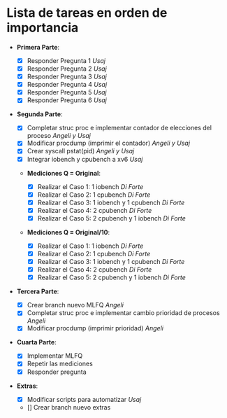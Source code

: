 # Lista de tareas en orden de importancia

- **Primera Parte**:

    - [X] Responder Pregunta 1 *Usaj*  
    - [X] Responder Pregunta 2 *Usaj*
    - [X] Responder Pregunta 3 *Usaj*  
    - [X] Responder Pregunta 4 *Usaj*
    - [X] Responder Pregunta 5 *Usaj* 
    - [X] Responder Pregunta 6 *Usaj* 

- **Segunda Parte**:

    - [X] Completar struc proc e implementar contador de elecciones del proceso *Angeli y Usaj*           
    - [X] Modificar procdump (imprimir el contador)  *Angeli y Usaj*
    - [X] Crear syscall pstat(pid)  *Angeli y Usaj*
    - [X] Integrar iobench y cpubench a xv6 *Usaj*

    - **Mediciones Q = Original**:

        - [X] Realizar el Caso 1: 1 iobench *Di Forte*
        - [X] Realizar el Caso 2: 1 cpubench *Di Forte*
        - [X] Realizar el Caso 3: 1 iobench y 1 cpubench *Di Forte*
        - [X] Realizar el Caso 4: 2 cpubench *Di Forte* 
        - [X] Realizar el Caso 5: 2 cpubench y 1 iobench *Di Forte*

    - **Mediciones Q = Original/10**:

        - [X] Realizar el Caso 1: 1 iobench *Di Forte*
        - [X] Realizar el Caso 2: 1 cpubench *Di Forte*
        - [X] Realizar el Caso 3: 1 iobench y 1 cpubench *Di Forte*
        - [X] Realizar el Caso 4: 2 cpubench *Di Forte*
        - [X] Realizar el Caso 5: 2 cpubench y 1 iobench *Di Forte*

- **Tercera Parte**:

    - [X] Crear branch nuevo MLFQ *Angeli*
    - [X] Completar struc proc e implementar cambio prioridad de procesos *Angeli*
    - [X] Modificar procdump (imprimir prioridad) *Angeli*

- **Cuarta Parte**:

    - [X] Implementar MLFQ
    - [X] Repetir las mediciones
    - [X] Responder pregunta

- **Extras**:

    - [X] Modificar scripts para automatizar *Usaj*
    - [] Crear branch nuevo extras
    